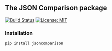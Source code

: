 ## The JSON Comparison package

[![Build Status](https://travis-ci.com/rugleb/jsoncompare.svg?branch=master)](https://travis-ci.com/rugleb/jsoncompare)
[![License: MIT](https://img.shields.io/badge/License-MIT-yellow.svg)](https://opensource.org/licenses/MIT)

### Installation

`pip install jsoncomparison`
